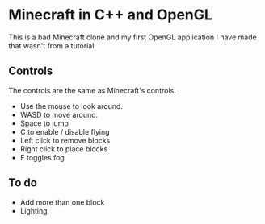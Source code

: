 # Minecraft in C++ and OpenGL

This is a bad Minecraft clone and my first OpenGL application I have made that wasn't from a tutorial.

## Controls

The controls are the same as Minecraft's controls.

* Use the mouse to look around.
* WASD to move around.
* Space to jump
* C to enable / disable flying
* Left click to remove blocks
* Right click to place blocks
* F toggles fog

## To do

* Add more than one block
* Lighting
